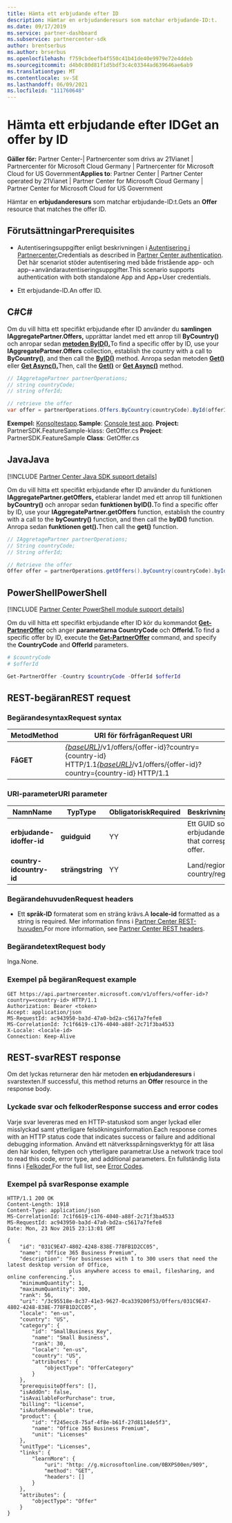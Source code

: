 ```yaml
---
title: Hämta ett erbjudande efter ID
description: Hämtar en erbjudanderesurs som matchar erbjudande-ID:t.
ms.date: 09/17/2019
ms.service: partner-dashboard
ms.subservice: partnercenter-sdk
author: brentserbus
ms.author: brserbus
ms.openlocfilehash: f759cbdeefb4f550c41b41de40e9979e72e4ddeb
ms.sourcegitcommit: d4b0c80d81f1d5bdf3c4c03344ad639646ae6ab9
ms.translationtype: MT
ms.contentlocale: sv-SE
ms.lasthandoff: 06/09/2021
ms.locfileid: "111760648"
---
```

# <a name="get-an-offer-by-id"></a><span data-ttu-id="3f845-103">Hämta ett erbjudande efter ID</span><span class="sxs-lookup"><span data-stu-id="3f845-103">Get an offer by ID</span></span>

<span data-ttu-id="3f845-104">**Gäller för:** Partner Center-| Partnercenter som drivs av 21Vianet | Partnercenter för Microsoft Cloud Germany | Partnercenter för Microsoft Cloud for US Government</span><span class="sxs-lookup"><span data-stu-id="3f845-104">**Applies to**: Partner Center | Partner Center operated by 21Vianet | Partner Center for Microsoft Cloud Germany | Partner Center for Microsoft Cloud for US Government</span></span>

<span data-ttu-id="3f845-105">Hämtar en **erbjudanderesurs** som matchar erbjudande-ID:t.</span><span class="sxs-lookup"><span data-stu-id="3f845-105">Gets an **Offer** resource that matches the offer ID.</span></span>

## <a name="prerequisites"></a><span data-ttu-id="3f845-106">Förutsättningar</span><span class="sxs-lookup"><span data-stu-id="3f845-106">Prerequisites</span></span>

- <span data-ttu-id="3f845-107">Autentiseringsuppgifter enligt beskrivningen i [Autentisering i Partnercenter.](partner-center-authentication.md)</span><span class="sxs-lookup"><span data-stu-id="3f845-107">Credentials as described in [Partner Center authentication](partner-center-authentication.md).</span></span> <span data-ttu-id="3f845-108">Det här scenariot stöder autentisering med både fristående app- och app-+användarautentiseringsuppgifter.</span><span class="sxs-lookup"><span data-stu-id="3f845-108">This scenario supports authentication with both standalone App and App+User credentials.</span></span>

- <span data-ttu-id="3f845-109">Ett erbjudande-ID.</span><span class="sxs-lookup"><span data-stu-id="3f845-109">An offer ID.</span></span>

## <a name="c"></a><span data-ttu-id="3f845-110">C\#</span><span class="sxs-lookup"><span data-stu-id="3f845-110">C\#</span></span>

<span data-ttu-id="3f845-111">Om du vill hitta ett specifikt erbjudande efter ID använder du **samlingen IAggregatePartner.Offers,** upprättar landet med ett anrop till **ByCountry()** och anropar sedan [**metoden ByID().**](/dotnet/api/microsoft.store.partnercenter.offers.ioffercollection.byid)</span><span class="sxs-lookup"><span data-stu-id="3f845-111">To find a specific offer by ID, use your **IAggregatePartner.Offers** collection, establish the country with a call to **ByCountry()**, and then call the [**ByID()**](/dotnet/api/microsoft.store.partnercenter.offers.ioffercollection.byid) method.</span></span> <span data-ttu-id="3f845-112">Anropa sedan metoden [**Get()**](/dotnet/api/microsoft.store.partnercenter.offers.ioffercollection.get) eller [**Get Async().**](/dotnet/api/microsoft.store.partnercenter.offers.ioffercollection.getasync)</span><span class="sxs-lookup"><span data-stu-id="3f845-112">Then, call the [**Get()**](/dotnet/api/microsoft.store.partnercenter.offers.ioffercollection.get) or [**Get Async()**](/dotnet/api/microsoft.store.partnercenter.offers.ioffercollection.getasync) method.</span></span>

```csharp
// IAggretagePartner partnerOperations;
// string countryCode;
// string offerId;

// retrieve the offer
var offer = partnerOperations.Offers.ByCountry(countryCode).ById(offerId).Get();
```

<span data-ttu-id="3f845-113">**Exempel:** [Konsoltestapp](console-test-app.md).</span><span class="sxs-lookup"><span data-stu-id="3f845-113">**Sample**: [Console test app](console-test-app.md).</span></span> <span data-ttu-id="3f845-114">**Project:** PartnerSDK.FeatureSample-klass: GetOffer.cs </span><span class="sxs-lookup"><span data-stu-id="3f845-114">**Project**: PartnerSDK.FeatureSample **Class**: GetOffer.cs</span></span>

## <a name="java"></a><span data-ttu-id="3f845-115">Java</span><span class="sxs-lookup"><span data-stu-id="3f845-115">Java</span></span>

[!INCLUDE [Partner Center Java SDK support details](../includes/java-sdk-support.md)]

<span data-ttu-id="3f845-116">Om du vill hitta ett specifikt erbjudande efter ID använder du funktionen **IAggregatePartner.getOffers,** etablerar landet med ett anrop till funktionen **byCountry()** och anropar sedan **funktionen byID().**</span><span class="sxs-lookup"><span data-stu-id="3f845-116">To find a specific offer by ID, use your **IAggregatePartner.getOffers** function, establish the country with a call to the **byCountry()** function, and then call the **byID()** function.</span></span> <span data-ttu-id="3f845-117">Anropa sedan **funktionen get().**</span><span class="sxs-lookup"><span data-stu-id="3f845-117">Then call the **get()** function.</span></span>

```java
// IAggretagePartner partnerOperations;
// String countryCode;
// String offerId;

// Retrieve the offer
Offer offer = partnerOperations.getOffers().byCountry(countryCode).byId(offerId).get();
```

## <a name="powershell"></a><span data-ttu-id="3f845-118">PowerShell</span><span class="sxs-lookup"><span data-stu-id="3f845-118">PowerShell</span></span>

[!INCLUDE [Partner Center PowerShell module support details](../includes/powershell-module-support.md)]

<span data-ttu-id="3f845-119">Om du vill hitta ett specifikt erbjudande efter ID kör du kommandot [**Get-PartnerOffer**](https://github.com/Microsoft/Partner-Center-PowerShell/blob/master/docs/help/Get-PartnerOffer.md) och anger **parametrarna CountryCode** och **OfferId.**</span><span class="sxs-lookup"><span data-stu-id="3f845-119">To find a specific offer by ID, execute the [**Get-PartnerOffer**](https://github.com/Microsoft/Partner-Center-PowerShell/blob/master/docs/help/Get-PartnerOffer.md) command, and specify the **CountryCode** and **OfferId** parameters.</span></span>

```powershell
# $countryCode
# $offerId

Get-PartnerOffer -Country $countryCode -OfferId $offerId
```

## <a name="rest-request"></a><span data-ttu-id="3f845-120">REST-begäran</span><span class="sxs-lookup"><span data-stu-id="3f845-120">REST request</span></span>

### <a name="request-syntax"></a><span data-ttu-id="3f845-121">Begärandesyntax</span><span class="sxs-lookup"><span data-stu-id="3f845-121">Request syntax</span></span>

| <span data-ttu-id="3f845-122">Metod</span><span class="sxs-lookup"><span data-stu-id="3f845-122">Method</span></span>  | <span data-ttu-id="3f845-123">URI för förfrågan</span><span class="sxs-lookup"><span data-stu-id="3f845-123">Request URI</span></span>                                                                                    |
|---------|------------------------------------------------------------------------------------------------|
| <span data-ttu-id="3f845-124">**Få**</span><span class="sxs-lookup"><span data-stu-id="3f845-124">**GET**</span></span> | <span data-ttu-id="3f845-125">[*{baseURL}*](partner-center-rest-urls.md)/v1/offers/{offer-id}?country={country-id} HTTP/1.1</span><span class="sxs-lookup"><span data-stu-id="3f845-125">[*{baseURL}*](partner-center-rest-urls.md)/v1/offers/{offer-id}?country={country-id} HTTP/1.1</span></span> |

### <a name="uri-parameter"></a><span data-ttu-id="3f845-126">URI-parameter</span><span class="sxs-lookup"><span data-stu-id="3f845-126">URI parameter</span></span>

| <span data-ttu-id="3f845-127">Namn</span><span class="sxs-lookup"><span data-stu-id="3f845-127">Name</span></span>           | <span data-ttu-id="3f845-128">Typ</span><span class="sxs-lookup"><span data-stu-id="3f845-128">Type</span></span>       | <span data-ttu-id="3f845-129">Obligatorisk</span><span class="sxs-lookup"><span data-stu-id="3f845-129">Required</span></span> | <span data-ttu-id="3f845-130">Beskrivning</span><span class="sxs-lookup"><span data-stu-id="3f845-130">Description</span></span>                           |
|----------------|------------|----------|---------------------------------------|
| <span data-ttu-id="3f845-131">**erbjudande-id**</span><span class="sxs-lookup"><span data-stu-id="3f845-131">**offer-id**</span></span>   | <span data-ttu-id="3f845-132">**guid**</span><span class="sxs-lookup"><span data-stu-id="3f845-132">**guid**</span></span>   | <span data-ttu-id="3f845-133">Y</span><span class="sxs-lookup"><span data-stu-id="3f845-133">Y</span></span>        | <span data-ttu-id="3f845-134">Ett GUID som motsvarar erbjudandet.</span><span class="sxs-lookup"><span data-stu-id="3f845-134">A GUID that corresponds to the offer.</span></span> |
| <span data-ttu-id="3f845-135">**country-id**</span><span class="sxs-lookup"><span data-stu-id="3f845-135">**country-id**</span></span> | <span data-ttu-id="3f845-136">**sträng**</span><span class="sxs-lookup"><span data-stu-id="3f845-136">**string**</span></span> | <span data-ttu-id="3f845-137">Y</span><span class="sxs-lookup"><span data-stu-id="3f845-137">Y</span></span>        | <span data-ttu-id="3f845-138">Land/region-ID.</span><span class="sxs-lookup"><span data-stu-id="3f845-138">The country/region ID.</span></span>                |

### <a name="request-headers"></a><span data-ttu-id="3f845-139">Begärandehuvuden</span><span class="sxs-lookup"><span data-stu-id="3f845-139">Request headers</span></span>

- <span data-ttu-id="3f845-140">Ett **språk-ID** formaterat som en sträng krävs.</span><span class="sxs-lookup"><span data-stu-id="3f845-140">A **locale-id** formatted as a string is required.</span></span>
<span data-ttu-id="3f845-141">Mer information finns i [Partner Center REST-huvuden.](headers.md)</span><span class="sxs-lookup"><span data-stu-id="3f845-141">For more information, see [Partner Center REST headers](headers.md).</span></span>

### <a name="request-body"></a><span data-ttu-id="3f845-142">Begärandetext</span><span class="sxs-lookup"><span data-stu-id="3f845-142">Request body</span></span>

<span data-ttu-id="3f845-143">Inga.</span><span class="sxs-lookup"><span data-stu-id="3f845-143">None.</span></span>

### <a name="request-example"></a><span data-ttu-id="3f845-144">Exempel på begäran</span><span class="sxs-lookup"><span data-stu-id="3f845-144">Request example</span></span>

```http
GET https://api.partnercenter.microsoft.com/v1/offers/<offer-id>?country=<country-id> HTTP/1.1
Authorization: Bearer <token>
Accept: application/json
MS-RequestId: ac943950-ba3d-47a0-bd2a-c5617a7fefe8
MS-CorrelationId: 7c1f6619-c176-4040-a88f-2c71f3ba4533
X-Locale: <locale-id>
Connection: Keep-Alive
```

## <a name="rest-response"></a><span data-ttu-id="3f845-145">REST-svar</span><span class="sxs-lookup"><span data-stu-id="3f845-145">REST response</span></span>

<span data-ttu-id="3f845-146">Om det lyckas returnerar den här metoden **en erbjudanderesurs** i svarstexten.</span><span class="sxs-lookup"><span data-stu-id="3f845-146">If successful, this method returns an **Offer** resource in the response body.</span></span>

### <a name="response-success-and-error-codes"></a><span data-ttu-id="3f845-147">Lyckade svar och felkoder</span><span class="sxs-lookup"><span data-stu-id="3f845-147">Response success and error codes</span></span>

<span data-ttu-id="3f845-148">Varje svar levereras med en HTTP-statuskod som anger lyckad eller misslyckad samt ytterligare felsökningsinformation.</span><span class="sxs-lookup"><span data-stu-id="3f845-148">Each response comes with an HTTP status code that indicates success or failure and additional debugging information.</span></span> <span data-ttu-id="3f845-149">Använd ett nätverksspårningsverktyg för att läsa den här koden, feltypen och ytterligare parametrar.</span><span class="sxs-lookup"><span data-stu-id="3f845-149">Use a network trace tool to read this code, error type, and additional parameters.</span></span> <span data-ttu-id="3f845-150">En fullständig lista finns i [Felkoder.](error-codes.md)</span><span class="sxs-lookup"><span data-stu-id="3f845-150">For the full list, see [Error Codes](error-codes.md).</span></span>

### <a name="response-example"></a><span data-ttu-id="3f845-151">Exempel på svar</span><span class="sxs-lookup"><span data-stu-id="3f845-151">Response example</span></span>

```http
HTTP/1.1 200 OK
Content-Length: 1918
Content-Type: application/json
MS-CorrelationId: 7c1f6619-c176-4040-a88f-2c71f3ba4533
MS-RequestId: ac943950-ba3d-47a0-bd2a-c5617a7fefe8
Date: Mon, 23 Nov 2015 23:13:01 GMT

{
    "id": "031C9E47-4802-4248-838E-778FB1D2CC05",
    "name": "Office 365 Business Premium",
    "description": "For businesses with 1 to 300 users that need the latest desktop version of Office,
                    plus anywhere access to email, filesharing, and online conferencing.",
    "minimumQuantity": 1,
    "maximumQuantity": 300,
    "rank": 56,
    "uri": "/3c95518e-8c37-41e3-9627-0ca339200f53/Offers/031C9E47-4802-4248-838E-778FB1D2CC05",
    "locale": "en-us",
    "country": "US",
    "category": {
        "id": "SmallBusiness_Key",
        "name": "Small Business",
        "rank": 30,
        "locale": "en-us",
        "country": "US",
        "attributes": {
            "objectType": "OfferCategory"
        }
    },
    "prerequisiteOffers": [],
    "isAddOn": false,
    "isAvailableForPurchase": true,
    "billing": "license",
    "isAutoRenewable": true,
    "product": {
        "id": "f245ecc8-75af-4f8e-b61f-27d8114de5f3",
        "name": "Office 365 Business Premium",
        "unit": "Licenses"
    },
    "unitType": "Licenses",
    "links": {
        "learnMore": {
            "uri": "http: //g.microsoftonline.com/0BXPS00en/909",
            "method": "GET",
            "headers": []
        }
    },
    "attributes": {
        "objectType": "Offer"
    }
}
```

